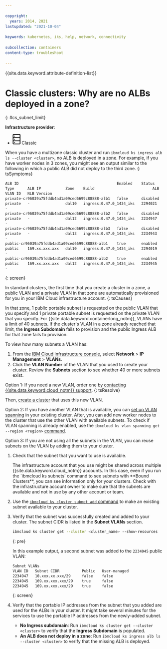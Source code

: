 ```yaml
---

copyright:
  years: 2014, 2021
lastupdated: "2021-10-04"

keywords: kubernetes, iks, help, network, connectivity

subcollection: containers
content-type: troubleshoot

---
```


{{site.data.keyword.attribute-definition-list}}

  

# Classic clusters: Why are no ALBs deployed in a zone?
{: #cs_subnet_limit}

**Infrastructure provider**:
* ![Classic infrastructure provider icon.](images/icon-classic-2.svg) Classic


When you have a multizone classic cluster and run `ibmcloud ks ingress alb ls --cluster <cluster>`, no ALB is deployed in a zone. For example, if you have worker nodes in 3 zones, you might see an output similar to the following in which a public ALB did not deploy to the third zone.
{: tsSymptoms}

```
ALB ID                                            Enabled    Status     Type      ALB IP           Zone    Build                          ALB VLAN ID   NLB Version
private-cr96039a75fddb4ad1a09ced6699c88888-alb1   false      disabled   private   -                dal10   ingress:0.47.0_1434_iks   2294021       -
private-cr96039a75fddb4ad1a09ced6699c88888-alb2   false      disabled   private   -                dal12   ingress:0.47.0_1434_iks   2234947       -
private-cr96039a75fddb4ad1a09ced6699c88888-alb3   false      disabled   private   -                dal13   ingress:0.47.0_1434_iks   2234943       -
public-cr96039a75fddb4ad1a09ced6699c88888-alb1    true       enabled    public    169.xx.xxx.xxx   dal10   ingress:0.47.0_1434_iks   2294019       -
public-cr96039a75fddb4ad1a09ced6699c88888-alb2    true       enabled    public    169.xx.xxx.xxx   dal12   ingress:0.47.0_1434_iks   2234945       -
```
{: screen}


In standard clusters, the first time that you create a cluster in a zone, a public VLAN and a private VLAN in that zone are automatically provisioned for you in your IBM Cloud infrastructure account.
{: tsCauses}

In that zone, 1 public portable subnet is requested on the public VLAN that you specify and 1 private portable subnet is requested on the private VLAN that you specify. For {{site.data.keyword.containerlong_notm}}, VLANs have a limit of 40 subnets. If the cluster's VLAN in a zone already reached that limit, the **Ingress Subdomain** fails to provision and the public Ingress ALB for that zone fails to provision.

To view how many subnets a VLAN has:
1. From the [IBM Cloud infrastructure console](https://cloud.ibm.com/classic?), select **Network** > **IP Management** > **VLANs**.
2. Click the **VLAN Number** of the VLAN that you used to create your cluster. Review the **Subnets** section to see whether 40 or more subnets exist.


Option 1: If you need a new VLAN, order one by [contacting {{site.data.keyword.cloud_notm}} support](/docs/vlans?topic=vlans-ordering-premium-vlans#ordering-premium-vlans).
{: tsResolve}

Then, [create a cluster](/docs/containers?topic=containers-kubernetes-service-cli#cs_cluster_create) that uses this new VLAN.

Option 2: If you have another VLAN that is available, you can [set up VLAN spanning](/docs/vlans?topic=vlans-vlan-spanning#vlan-spanning) in your existing cluster. After, you can add new worker nodes to the cluster that use the other VLAN with available subnets. To check if VLAN spanning is already enabled, use the `ibmcloud ks vlan spanning get --region <region>` [command](/docs/containers?topic=containers-kubernetes-service-cli#cs_vlan_spanning_get).

Option 3: If you are not using all the subnets in the VLAN, you can reuse subnets on the VLAN by adding them to your cluster.
1. Check that the subnet that you want to use is available.
    <p class="note">The infrastructure account that you use might be shared across multiple {{site.data.keyword.cloud_notm}} accounts. In this case, even if you run the `ibmcloud ks subnets` command to see subnets with **Bound Clusters**, you can see information only for your clusters. Check with the infrastructure account owner to make sure that the subnets are available and not in use by any other account or team.</p>

2. Use the [`ibmcloud ks cluster subnet add` command](/docs/containers?topic=containers-kubernetes-service-cli#cs_cluster_subnet_add) to make an existing subnet available to your cluster.

3. Verify that the subnet was successfully created and added to your cluster. The subnet CIDR is listed in the **Subnet VLANs** section.
    ```sh
    ibmcloud ks cluster get --cluster <cluster_name> --show-resources
    ```
    {: pre}

    In this example output, a second subnet was added to the `2234945` public VLAN:
    ```
    Subnet VLANs
    VLAN ID   Subnet CIDR          Public   User-managed
    2234947   10.xxx.xx.xxx/29     false    false
    2234945   169.xx.xxx.xxx/29    true     false
    2234945   169.xx.xxx.xxx/29    true     false
    ```
    {: screen}

4. Verify that the portable IP addresses from the subnet that you added are used for the ALBs in your cluster. It might take several minutes for the services to use the portable IP addresses from the newly-added subnet.
    * **No Ingress subdomain**: Run `ibmcloud ks cluster get --cluster <cluster>` to verify that the **Ingress Subdomain** is populated.
    * **An ALB does not deploy in a zone**: Run `ibmcloud ks ingress alb ls --cluster <cluster>` to verify that the missing ALB is deployed.






